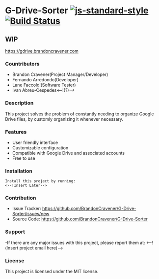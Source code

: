 # G-Drive-Sorter [![js-standard-style](https://img.shields.io/badge/code%20style-standard-brightgreen.svg)](http://standardjs.com) [![Build Status](https://travis-ci.org/BrandonCravener/G-Drive-Sorter.svg?branch=ci-intigration)](https://travis-ci.org/BrandonCravener/G-Drive-Sorter)

## WIP
https://gdrive.brandoncravener.com

### Countributors
  - Brandon Cravener(Project Manager/Developer)
  - Fernando Arredondo(Developer)
  - Lane Faccoldi(Software Tester)
  - Ivan Abreu-Cespedes<--!(?)-->

### Description
  This project solves the problem of constantly needing to organize Google Drive files, by customly organizing it whenever necessary.

### Features
  - User friendly interface
  - Customizable configuration
  - Compatible with Google Drive and associated accounts
  - Free to use
  
  ### Installation
    Install this project by running:
    <--!Insert Later-->
  
  ### Contribution
  - Issue Tracker: https://github.com/BrandonCravener/G-Drive-Sorter/issues/new
  - Source Code: https://github.com/BrandonCravener/G-Drive-Sorter
  ### Support
  -If there are any major issues with this project, please report them at:
   <--!(Insert project email here)-->
  
### License
  This project is licensed under the MIT license.
